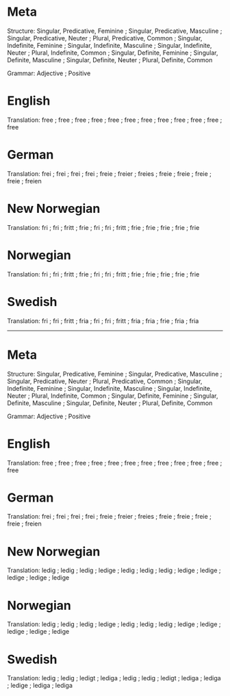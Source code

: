 Meta
====

Structure: Singular, Predicative, Feminine ; Singular, Predicative, Masculine ; Singular, Predicative, Neuter ; Plural, Predicative, Common ;
           Singular, Indefinite, Feminine  ; Singular, Indefinite, Masculine  ; Singular, Indefinite, Neuter  ; Plural, Indefinite, Common  ;
           Singular, Definite, Feminine    ; Singular, Definite, Masculine    ; Singular, Definite, Neuter    ; Plural, Definite, Common

Grammar:   Adjective ; Positive



English
=======

Translation: free ; free ; free ; free ;
             free ; free ; free ; free ;
             free ; free ; free ; free



German
======

Translation: frei  ; frei   ; frei   ; frei   ;
             freie ; freier ; freies ; freie  ;
             freie ; freie  ; freie  ; freien



New Norwegian
=============

Translation: fri  ; fri  ; fritt ; frie ;
             fri  ; fri  ; fritt ; frie ;
             frie ; frie ; frie  ; frie



Norwegian
=========

Translation: fri  ; fri  ; fritt ; frie ;
             fri  ; fri  ; fritt ; frie ;
             frie ; frie ; frie  ; frie



Swedish
=======

Translation: fri  ; fri  ; fritt ; fria ;
             fri  ; fri  ; fritt ; fria ;
             fria ; frie ; fria  ; fria

--------------------------------------------------------------------------------

Meta
====

Structure: Singular, Predicative, Feminine ; Singular, Predicative, Masculine ; Singular, Predicative, Neuter ; Plural, Predicative, Common ;
           Singular, Indefinite, Feminine  ; Singular, Indefinite, Masculine  ; Singular, Indefinite, Neuter  ; Plural, Indefinite, Common  ;
           Singular, Definite, Feminine    ; Singular, Definite, Masculine    ; Singular, Definite, Neuter    ; Plural, Definite, Common

Grammar:   Adjective ; Positive



English
=======

Translation: free ; free ; free ; free ;
             free ; free ; free ; free ;
             free ; free ; free ; free



German
======

Translation: frei  ; frei   ; frei   ; frei   ;
             freie ; freier ; freies ; freie  ;
             freie ; freie  ; freie  ; freien



New Norwegian
=============

Translation: ledig  ; ledig  ; ledig  ; ledige ;
             ledig  ; ledig  ; ledig  ; ledige ;
             ledige ; ledige ; ledige ; ledige



Norwegian
=========

Translation: ledig  ; ledig  ; ledig  ; ledige ;
             ledig  ; ledig  ; ledig  ; ledige ;
             ledige ; ledige ; ledige ; ledige



Swedish
=======

Translation: ledig  ; ledig  ; ledigt ; lediga ;
             ledig  ; ledig  ; ledigt ; lediga ;
             lediga ; ledige ; lediga ; lediga
